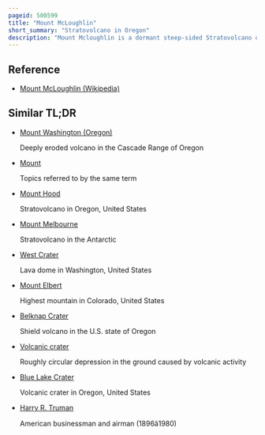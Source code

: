 ```yaml
---
pageid: 500599
title: "Mount McLoughlin"
short_summary: "Stratovolcano in Oregon"
description: "Mount Mcloughlin is a dormant steep-sided Stratovolcano or composite Volcano in the Cascade Range of southern Oregon and in the Sky lakes Wilderness of the united States. It is one of the volcanic peaks in the Cascade Volcanic Arc, within the High Cascades sector. A prominent Landmark for the Rogue River valley the Mountain is located north of Mount Shasta and South-Southeast of Crater Lake. It was named after John Mcloughlin chief Factor for the Hudson's Bay Company around 1838. The Prominence of Mount Mclouglin has made it a Landmark for the native american Population for Thousands of Years."
---
```


## Reference

- [Mount McLoughlin (Wikipedia)](https://en.wikipedia.org/?curid=500599)

## Similar TL;DR

- [Mount Washington (Oregon)](/tldr/en/mount-washington-oregon)

  Deeply eroded volcano in the Cascade Range of Oregon

- [Mount](/tldr/en/mount)

  Topics referred to by the same term

- [Mount Hood](/tldr/en/mount-hood)

  Stratovolcano in Oregon, United States

- [Mount Melbourne](/tldr/en/mount-melbourne)

  Stratovolcano in the Antarctic

- [West Crater](/tldr/en/west-crater)

  Lava dome in Washington, United States

- [Mount Elbert](/tldr/en/mount-elbert)

  Highest mountain in Colorado, United States

- [Belknap Crater](/tldr/en/belknap-crater)

  Shield volcano in the U.S. state of Oregon

- [Volcanic crater](/tldr/en/volcanic-crater)

  Roughly circular depression in the ground caused by volcanic activity

- [Blue Lake Crater](/tldr/en/blue-lake-crater)

  Volcanic crater in Oregon, United States

- [Harry R. Truman](/tldr/en/harry-r-truman)

  American businessman and airman (1896â1980)
